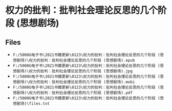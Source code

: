 # 权力的批判：批判社会理论反思的几个阶段 (思想剧场)

## Files

- `F:/5000G电子书\2021书籍更新\0123\权力的批判：批判社会理论反思的几个阶段 (思想剧场)\权力的批判：批判社会理论反思的几个阶段 (思想剧场).epub`
- `F:/5000G电子书\2021书籍更新\0123\权力的批判：批判社会理论反思的几个阶段 (思想剧场)\权力的批判：批判社会理论反思的几个阶段 (思想剧场).jpg`
- `F:/5000G电子书\2021书籍更新\0123\权力的批判：批判社会理论反思的几个阶段 (思想剧场)\权力的批判：批判社会理论反思的几个阶段 (思想剧场).mobi`
- `F:/5000G电子书\2021书籍更新\0123\权力的批判：批判社会理论反思的几个阶段 (思想剧场)\权力的批判：批判社会理论反思的几个阶段 (思想剧场).pdf`
- `F:/5000G电子书\2021书籍更新\0123\权力的批判：批判社会理论反思的几个阶段 (思想剧场)\files.txt`
